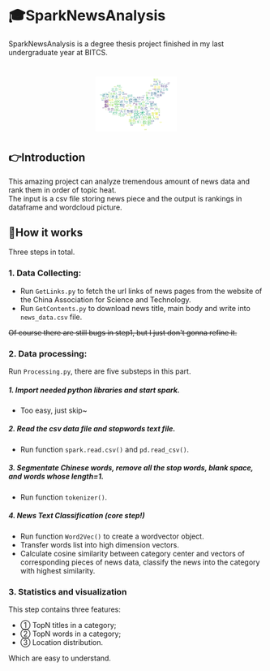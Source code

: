 # 🎓SparkNewsAnalysis
SparkNewsAnalysis is a degree thesis project finished in my last undergraduate year at BITCS.

<h1 align="center">
  <img src="https://github.com/EasonGuo666/SparkNewsAnalysis/blob/master/data/wordcloud.png" alt="wordcloud" width="160">
</h1>

## 👉Introduction
This amazing project can analyze tremendous amount of news data and rank them in order of topic heat.
<br/>The input is a csv file storing news piece and the output is rankings in dataframe and wordcloud picture.

## 🎯How it works

Three steps in total.

### 1. Data Collecting:

- Run `GetLinks.py` to fetch the url links of news pages from the website of the China Association for Science and Technology.
- Run `GetContents.py` to download news title, main body and write into `news_data.csv` file.

~~Of course there are still bugs in step1, but I just don't gonna refine it.~~

### 2. Data processing:
Run `Processing.py`, there are five substeps in this part.

##### 1. Import needed python libraries and start spark.
- Too easy, just skip~

##### 2. Read the csv data file and stopwords text file.
- Run function `spark.read.csv()` and `pd.read_csv()`.

##### 3. Segmentate Chinese words, remove all the stop words, blank space, and words whose length=1.
- Run function `tokenizer()`.

##### 4. News Text Classification (core step!)
- Run function `Word2Vec()` to create a wordvector object.
- Transfer words list into high dimension vectors.
- Calculate cosine similarity between category center and vectors of corresponding pieces of news data, classify the news into the category with highest similarity.

### 3. Statistics and visualization

This step contains three features:
- ① TopN titles in a category;
- ② TopN words in a category;
- ③ Location distribution.

Which are easy to understand.